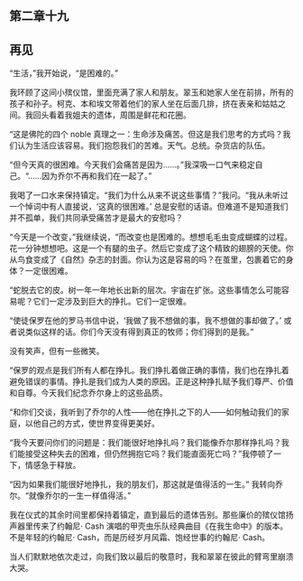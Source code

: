 ## 第二章十九

## 再见

“生活，”我开始说，“是困难的。”

我环顾了这间小殡仪馆，里面充满了家人和朋友。翠玉和她家人坐在前排，所有的孩子和孙子。柯克、本和埃文带着他们的家人坐在后面几排，挤在表亲和姑姑之间。我回头看着我姐夫的遗体，周围是鲜花和花圈。

“这是佛陀的四个 noble 真理之一：生命涉及痛苦。但这是我们思考的方式吗？我们认为生活应该容易。我们抱怨我们的苦难。天气。总统。杂货店的队伍。

“但今天真的很困难。今天我们会痛苦是因为……。”我深吸一口气来稳定自己。“……因为乔尔不再和我们在一起了。”

我喝了一口水来保持镇定。“我们为什么从来不说这些事情？”我问。“我从未听过一个悼词中有人直接说，‘这真的很困难。’ 总是安慰的话语。但难道不是知道我们并不孤单，我们共同承受痛苦才是最大的安慰吗？

“今天是一个改变，”我继续说，“而改变也是困难的。想想毛毛虫变成蝴蝶的过程。花一分钟想想吧。这是一个有腿的虫子。然后它变成了这个精致的翅膀的天使。你从鸟食变成了《自然》杂志的封面。你认为这是容易的吗？在茧里，包裹着它的身体？一定很困难。

“蛇脱去它的皮。树一年一年地长出新的层次。宇宙在扩张。这些事情怎么可能容易呢？它们一定涉及到巨大的挣扎。它们一定很难。

“使徒保罗在他的罗马书信中说，‘我做了我不想做的事，我不想做的事却做了。’ 或者说类似这样的话。你们今天没有得到真正的牧师；你们得到的是我。”

没有笑声，但有一些微笑。

“保罗的观点是我们所有人都在挣扎。我们挣扎着做正确的事情，我们也在挣扎着避免错误的事情。挣扎是我们成为人类的原因。正是这种挣扎赋予我们尊严、价值和自尊。今天我们纪念乔尔身上的这些品质。

“和你们交谈，我听到了乔尔的人性——他在挣扎之下的人——如何触动我们的家庭，以他自己的方式，使世界变得更美好。

“我今天要问你们的问题是：我们能很好地挣扎吗？我们能像乔尔那样挣扎吗？我们能接受这种失去的困难，但仍然拥抱它吗？我们能直面死亡吗？”我停顿了一下，情感急于释放。

“因为如果我们能很好地挣扎，我的朋友们，那这就是值得活的一生。” 我转向乔尔。“就像乔尔的一生一样值得活。”

我在仪式的其余时间里都保持着镇定，直到最后的遗体告别。那些廉价的殡仪馆扬声器里传来了约翰尼· Cash 演唱的甲壳虫乐队经典曲目《在我生命中》的版本。不是年轻的约翰尼· Cash，而是历经岁月风霜、饱经世事的约翰尼· Cash。

当人们默默地依次走过，向我们致以最后的敬意时，我和翠翠在彼此的臂弯里崩溃大哭。
